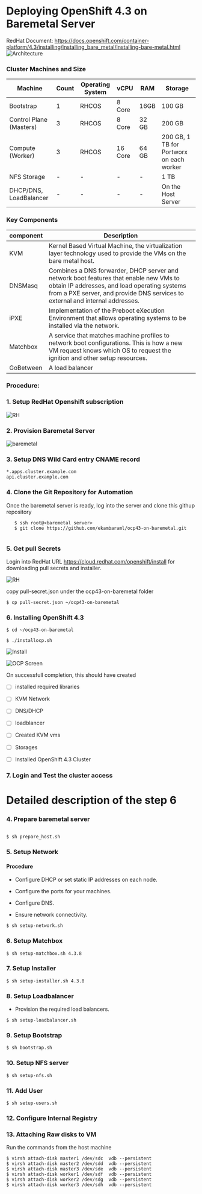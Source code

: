 # Deploying OpenShift 4.3 on Baremetal Server

RedHat Document: https://docs.openshift.com/container-platform/4.3/installing/installing_bare_metal/installing-bare-metal.html
![Architecture](https://github.com/ekambaraml/ocp43-on-baremetal/blob/master/ocp43-deployment.png)


### Cluster Machines and Size

Machine | Count | Operating System | vCPU | RAM | Storage |
--------|-------|------------------|------|-----|---------|
Bootstrap | 1 |  RHCOS | 8 Core | 16GB | 100 GB|
Control Plane (Masters)| 3 | RHCOS | 8 Core | 32 GB | 200 GB |
Compute (Worker) | 3 | RHCOS | 16 Core | 64 GB | 200 GB, 1 TB for Portworx on each worker |
NFS Storage | - | - | - | - | 1 TB |
DHCP/DNS, LoadBalancer | - | - | -|- | On the Host Server |


### Key Components

component | Description |
----------|-------------|
KVM | Kernel Based Virtual Machine, the virtualization layer technology used to provide the VMs on the bare metal host.|
DNSMasq | Combines a DNS forwarder, DHCP server and network boot features that enable new VMs to obtain IP addresses, and load operating systems from a PXE server, and provide DNS services to external and internal addresses.|
iPXE | Implementation of the Preboot eXecution Environment that allows operating systems to be installed via the network.|
Matchbox | A service that matches machine profiles to network boot configurations. This is how a new VM request knows which OS to request the ignition and other setup resources.|
GoBetween | A load balancer |



### Procedure:


### 1. Setup RedHat Openshift subscription
![RH](https://github.com/ekambaraml/ocp43-on-baremetal/blob/master/rh1.png)

### 2. Provision Baremetal Server

![baremetal](https://github.com/ekambaraml/ocp43-on-baremetal/blob/master/baremetal.png)

### 3. Setup DNS Wild Card entry CNAME record

```
*.apps.cluster.example.com
api.cluster.example.com
```

### 4. Clone the Git Repository for Automation
Once the baremetal server is ready, log into the server and clone this githup repository
```
   $ ssh root@<baremetal server>
   $ git clone https://github.com/ekambaraml/ocp43-on-baremetal.git
   
```

### 5. Get pull Secrets

Login into RedHat URL https://cloud.redhat.com/openshift/install for downloading pull secrets and installer.

![RH](https://github.com/ekambaraml/ocp43-on-baremetal/blob/master/rh2.png)

copy pull-secret.json under the ocp43-on-baremetal folder

```
$ cp pull-secret.json ~/ocp43-on-baremetal
```


### 6. Installing OpenShift 4.3

```
$ cd ~/ocp43-on-baremetal

$ ./installocp.sh
```
![Install](https://github.com/ekambaraml/ocp43-on-baremetal/blob/master/ocp43-install.jpg)

![OCP Screen](https://github.com/ekambaraml/ocp43-on-baremetal/blob/master/ocp-43-screen.png)


On successfull completion, this should have created

* [ ] installed required libraries

* [ ] KVM Network

* [ ] DNS/DHCP

* [ ] loadblancer

* [ ] Created KVM vms

* [ ] Storages

* [ ] Installed OpenShift 4.3 Cluster

### 7.  Login and Test the cluster access


# Detailed description of the step 6 



### 4. Prepare baremetal server

```

$ sh prepare_host.sh
```


### 5. Setup Network

#### Procedure
* Configure DHCP or set static IP addresses on each node.

* Configure the ports for your machines.

* Configure DNS.

* Ensure network connectivity.

```
$ sh setup-network.sh
```

### 6. Setup Matchbox

```
$ sh setup-matchbox.sh 4.3.8
```

### 7. Setup Installer

```
$ sh setup-installer.sh 4.3.8
```

### 8. Setup Loadbalancer
* Provision the required load balancers.
```
$ sh setup-loadbalancer.sh 
```

### 9. Setup Bootstrap
```
$ sh bootstrap.sh
```

### 10. Setup NFS server
```
$ sh setup-nfs.sh 

```
### 11. Add User

```
$ sh setup-users.sh
```

### 12. Configure Internal Registry


### 13. Attaching Raw disks to VM
Run the commands from the host machine

```
$ virsh attach-disk master1 /dev/sdc  vdb --persistent
$ virsh attach-disk master2 /dev/sdd  vdb --persistent
$ virsh attach-disk master3 /dev/sde  vdb --persistent
$ virsh attach-disk worker1 /dev/sdf  vdb --persistent
$ virsh attach-disk worker2 /dev/sdg  vdb --persistent
$ virsh attach-disk worker3 /dev/sdh  vdb --persistent
```
